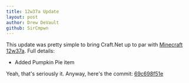 ```yaml
---
title: 12w37a Update
layout: post
author: Drew DeVault
github: SirCmpwn
---
```


This update was pretty simple to bring Craft.Net up to par with
[Minecraft 12w37a](http://www.mojang.com/2012/09/minecraft-snapshot-12w37a/). Full
details:

* Added Pumpkin Pie item

Yeah, that's seriously it. Anyway, here's the commit:
[69c698f51e](https://github.com/SirCmpwn/Craft.Net/commit/69c698f51ea8709e163f7c41c6c4394c4c94d588)